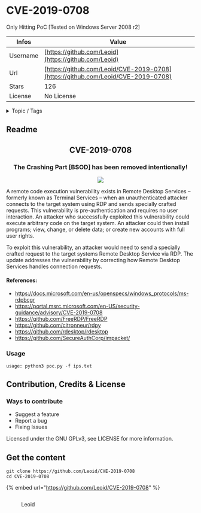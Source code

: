 # CVE-2019-0708

Only Hitting PoC [Tested on Windows Server 2008 r2]

| Infos    | Value                                                              |
| -------- | -------------------------------------------------------------------|
| Username | [https://github.com/Leoid](https://github.com/Leoid) |
| Url      | [https://github.com/Leoid/CVE-2019-0708](https://github.com/Leoid/CVE-2019-0708)                                               |
| Stars    | 126                                                          |
| License  | No License                                                        |

<details>

<summary>Topic / Tags</summary>



</details>

## Readme


<h2 align="center">CVE-2019-0708</h2>
<h3 align="center">The Crashing Part [BSOD] has been removed intentionally!</h3>

 <p align="center">
<img src="sc.JPG"  />
</p>

A remote code execution vulnerability exists in Remote Desktop Services – formerly known as Terminal Services – when an unauthenticated attacker
connects to the target system using RDP and sends specially crafted requests.  This vulnerability  is pre-authentication  and  requires  no user
interaction.  An attacker who  successfully  exploited this  vulnerability could execute arbitrary code on the  target system. An attacker could
then  install programs; view, change, or delete data; or create new accounts with full user rights.

To exploit this vulnerability, an attacker would  need to send a specially  crafted request to the target systems Remote Desktop Service via RDP.
The update addresses the vulnerability by correcting how Remote Desktop Services handles connection requests.

#### References:
- https://docs.microsoft.com/en-us/openspecs/windows_protocols/ms-rdpbcgr
- https://portal.msrc.microsoft.com/en-US/security-guidance/advisory/CVE-2019-0708
- https://github.com/FreeRDP/FreeRDP
- https://github.com/citronneur/rdpy
- https://github.com/rdesktop/rdesktop
- https://github.com/SecureAuthCorp/impacket/

### Usage
``` usage: python3 poc.py -f ips.txt ```


## Contribution, Credits & License
### Ways to contribute

* Suggest a feature
* Report a bug
* Fixing Issues

Licensed under the GNU GPLv3, see LICENSE for more information.



## Get the content

```
git clone https://github.com/Leoid/CVE-2019-0708
cd CVE-2019-0708
```

{% embed url="https://github.com/Leoid/CVE-2019-0708" %}

<figure><img src="https://avatars.githubusercontent.com/u/19527552?v=4" alt=""><figcaption><p>Leoid</p></figcaption></figure>
